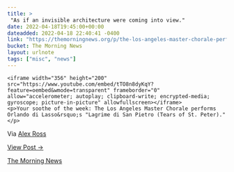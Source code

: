 ```yaml
---
title: > 
 "As if an invisible architecture were coming into view."
date: 2022-04-18T19:45:00+00:00
dateadded: 2022-04-18 22:40:41 -0400
link: "https://themorningnews.org/p/the-los-angeles-master-chorale-performslagrime-di-san-pietro"
bucket: The Morning News
layout: urlnote
tags: ["misc", "news"]
--- 
```




  
    
  

  
    <iframe width="356" height="200" src="https://www.youtube.com/embed/tTO8n8dyKqY?feature=oembed&wmode=transparent" frameborder="0" allow="accelerometer; autoplay; clipboard-write; encrypted-media; gyroscope; picture-in-picture" allowfullscreen></iframe>
    <p>Your soothe of the week: The Los Angeles Master Chorale performs Orlando di Lasso&rsquo;s "Lagrime di San Pietro (Tears of St. Peter)."</p>

<p>Via <a href="https://www.newyorker.com/magazine/2022/04/18/the-la-master-chorales-pyramids-of-sound">Alex Ross</a></p>
  
  <p><a href="https://themorningnews.org/p/the-los-angeles-master-chorale-performslagrime-di-san-pietro">View Post &rarr;</a></p>



 <!-- end excerpt --> 
<div class='bucket'><a class='internal-link' href='/buckets/the-morning-news'>The Morning News</a></div> 
